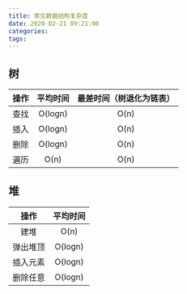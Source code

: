 ```yaml
---
title: 常见数据结构复杂度
date: 2020-02-21 09:21:00
categories: 
tags:
---
```

## 树
| 操作 |  平均时间  | 最差时间（树退化为链表） |
| :--: | :--: | :--: |
| 查找 | O(logn) | O(n) | 
| 插入 | O(logn) | O(n) | 
| 删除 | O(logn) | O(n) |  
| 遍历 | O(n)    | O(n) |

## 堆
| 操作 |  平均时间  |
| :--: | :--: |
| 建堆| O(n) |
| 弹出堆顶 | O(logn) |  
| 插入元素 | O(logn) | 
| 删除任意 | O(logn) |